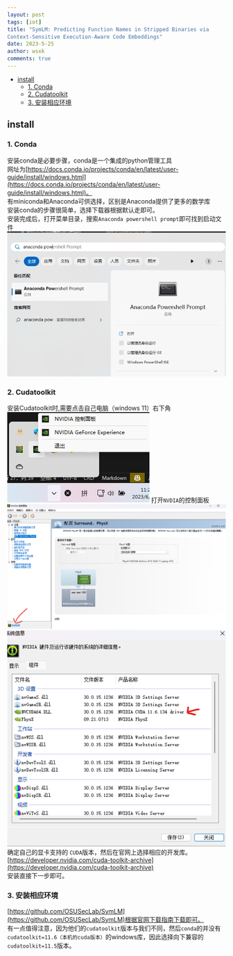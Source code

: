 ```yaml
---
layout: post
tags: [iot]
title: "SymLM: Predicting Function Names in Stripped Binaries via
Context-Sensitive Execution-Aware Code Embeddings"
date: 2023-5-25
author: wsxk
comments: true
---
```


- [install](#install)
  - [1. Conda](#1-conda)
  - [2. Cudatoolkit](#2-cudatoolkit)
  - [3. 安装相应环境](#3-安装相应环境)



## install<br> 
### 1. Conda<br>
安装conda是必要步骤，conda是一个集成的python管理工具<br>
网址为[https://docs.conda.io/projects/conda/en/latest/user-guide/install/windows.html](https://docs.conda.io/projects/conda/en/latest/user-guide/install/windows.html)。<br>
有miniconda和Anaconda可供选择，区别是Anaconda提供了更多的数学库<br>
安装conda的步骤很简单，选择下载器根据默认走即可。<br>
安装完成后，打开菜单目录，搜索`Anaconda powershell prompt`即可找到启动文件<br>
![](https://raw.githubusercontent.com/wsxk/wsxk_pictures/main/2023-4-27-vscode_cmake/20230603112739.png)

### 2. Cudatoolkit<br>
安装Cudatoolkit时,需要点击自己电脑（windows 11）右下角<br>
![](https://raw.githubusercontent.com/wsxk/wsxk_pictures/main/2023-4-27-vscode_cmake/20230603112815.png)
打开`NVDIA`的控制面板<br>
![](https://raw.githubusercontent.com/wsxk/wsxk_pictures/main/2023-4-27-vscode_cmake/20230603112901.png)
![](https://raw.githubusercontent.com/wsxk/wsxk_pictures/main/2023-4-27-vscode_cmake/20230603112929.png)
确定自己的显卡支持的 `CUDA`版本，然后在官网上选择相应的开发库。<br>
[https://developer.nvidia.com/cuda-toolkit-archive](https://developer.nvidia.com/cuda-toolkit-archive)<br>
安装直接下一步即可。<br>

### 3. 安装相应环境<br>
[https://github.com/OSUSecLab/SymLM](https://github.com/OSUSecLab/SymLM)根据官网下载指南下载即可。<br>
有一点值得注意，因为他们的`cudatoolkit`版本与我们不同，然后`conda`的并没有`cudatoolkit=11.6（本机的cuda版本）`的windows库，因此选择向下兼容的`cudatoolkit=11.5`版本。<br>
